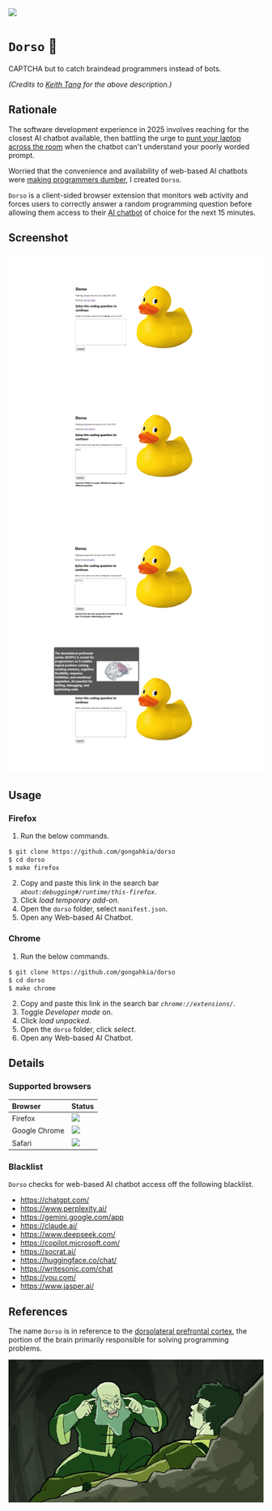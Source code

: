 [![](https://img.shields.io/badge/dorso_1.0.0-passing-green)](https://github.com/gongahkia/dorso/releases/tag/1.0.0)

# `Dorso` 🧠

CAPTCHA but to catch braindead programmers instead of bots.

*(Credits to [Keith Tang](https://www.linkedin.com/in/keibtang/) for the above description.)*

## Rationale

The software development experience in 2025 involves reaching for the closest AI chatbot available, then battling the urge to [punt your laptop across the room](https://media1.tenor.com/m/nJW6x9jzp1AAAAAC/mob-psycho100-mob-psycho.gif) when the chatbot can't understand your poorly worded prompt.

Worried that the convenience and availability of web-based AI chatbots were [making programmers dumber](https://andrewzuo.com/is-ai-making-programmers-stupid-115e9d6e7460), I created `Dorso`.

`Dorso` is a client-sided browser extension that monitors web activity and forces users to correctly answer a random programming question before allowing them access to their [AI chatbot](#details) of choice for the next 15 minutes.

## Screenshot

![](./asset/reference/1.png)
![](./asset/reference/2.png)
![](./asset/reference/3.png)
![](./asset/reference/4.png)

## Usage

### Firefox

1. Run the below commands.

```console
$ git clone https://github.com/gongahkia/dorso
$ cd dorso
$ make firefox
```
  
2. Copy and paste this link in the search bar *`about:debugging#/runtime/this-firefox`*.
3. Click *load temporary add-on*.
4. Open the `dorso` folder, select `manifest.json`.
5. Open any Web-based AI Chatbot. 

### Chrome

1. Run the below commands.

```console
$ git clone https://github.com/gongahkia/dorso
$ cd dorso
$ make chrome
```

2. Copy and paste this link in the search bar *`chrome://extensions/`*.
3. Toggle *Developer mode* on.
4. Click *load unpacked*.
5. Open the `dorso` folder, click *select*.
6. Open any Web-based AI Chatbot.

## Details

### Supported browsers

| Browser | Status | 
| :--- | :--- |
| Firefox | ![](https://img.shields.io/badge/Status-Up-brightgreen) | 
| Google Chrome | ![](https://img.shields.io/badge/Status-Up-brightgreen) | 
| Safari | ![](https://img.shields.io/badge/Status-Unsupported-red) | 

### Blacklist

`Dorso` checks for web-based AI chatbot access off the following blacklist.

* https://chatgpt.com/
* https://www.perplexity.ai/
* https://gemini.google.com/app
* https://claude.ai/
* https://www.deepseek.com/
* https://copilot.microsoft.com/
* https://socrat.ai/
* https://huggingface.co/chat/
* https://writesonic.com/chat
* https://you.com/
* https://www.jasper.ai/

## References

The name `Dorso` is in reference to the [dorsolateral prefrontal cortex](https://en.wikipedia.org/wiki/Dorsolateral_prefrontal_cortex), the portion of the brain primarily responsible for solving programming problems.

![](./asset/logo/think.jpg)

